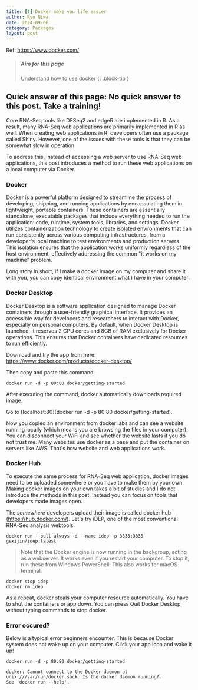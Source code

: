 ```yaml
---
title: [1] Docker make you life easier
author: Ryo Niwa
date: 2024-09-06
category: Packages
layout: post
---
```


Ref: https://www.docker.com/

> ##### Aim for this page
> Understand how to use docker
{: .block-tip }

## Quick answer of this page: No quick answer to this post. Take a training!

Core RNA-Seq tools like DESeq2 and edgeR are implemented in R. As a result, many RNA-Seq web applications are primarily implemented in R as well. When creating web applications in R, developers often use a package called Shiny. However, one of the issues with these tools is that they can be somewhat slow in operation.

To address this, instead of accessing a web server to use RNA-Seq web applications, this post introduces a method to run these web applications on a local computer via Docker.

### Docker

Docker is a powerful platform designed to streamline the process of developing, shipping, and running applications by encapsulating them in lightweight, portable containers. These containers are essentially standalone, executable packages that include everything needed to run the application: code, runtime, system tools, libraries, and settings. Docker utilizes containerization technology to create isolated environments that can run consistently across various computing infrastructures, from a developer's local machine to test environments and production servers. This isolation ensures that the application works uniformly regardless of the host environment, effectively addressing the common "it works on my machine" problem.

Long story in short, if I make a docker image on my computer and share it with you, you can copy identical environment what I have in your computer. 

### Docker Desktop

Docker Desktop is a software application designed to manage Docker containers through a user-friendly graphical interface. It provides an accessible way for developers and researchers to interact with Docker, especially on personal computers. By default, when Docker Desktop is launched, it reserves 2 CPU cores and 8GB of RAM exclusively for Docker operations. This ensures that Docker containers have dedicated resources to run efficiently. 

Download and try the app from here:
https://www.docker.com/products/docker-desktop/

Then copy and paste this command:

```bash=
docker run -d -p 80:80 docker/getting-started
```

After executing the command, docker automatically downloads required image.

Go to [localhost:80](docker run -d -p 80:80 docker/getting-started).

Now you copied an environment from docker labs and can see a website running locally (which means you are browsing the files in your computer). You can disconnect your WiFi and see whether the website lasts if you do not trust me. Many websites use docker as a base and put the container on servers like AWS. That's how website and web applications work. 

### Docker Hub

To execute the same process for RNA-Seq web application, docker images need to be uploaded somewhere or you have to make them by your own. Making docker images on your own takes a bit of studies and I do not introduce the methods in this post. Instead you can focus on tools that developers made images open. 

The *somewhere* developers upload their image is called docker hub (https://hub.docker.com/). Let's try iDEP, one of the most conventional RNA-Seq analysis webtools. 

```bash=
docker run --pull always -d --name idep -p 3838:3838 gexijin/idep:latest 
```

> Note that the Docker engine is now running in the backgroup, acting as a webserver. It works even if you restart your computer. To stop it, run these from Windows PowerShell:
This also works for macOS terminal.

```bash=
docker stop idep 
docker rm idep
```

As a repeat, docker steals your computer resource automatically. You have to shut the containers or app down. You can press Quit Docker Desktop without typing commands to stop docker. 

### Error occured?

Below is a typical error beginners encounter. This is because Docker system does not wake up on your computer. Click your app icon and wake it up!

```bash=
docker run -d -p 80:80 docker/getting-started

docker: Cannot connect to the Docker daemon at unix:///var/run/docker.sock. Is the docker daemon running?.
See 'docker run --help'.
```
